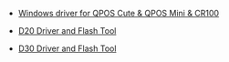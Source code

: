 - [Windows driver for QPOS Cute & QPOS Mini & CR100](https://drive.google.com/file/d/1xNbvd55bUugjuLYi8g9s8y8gllaaNgqP/view?usp=sharing)

- [D20 Driver and Flash Tool](https://drive.google.com/file/d/1kUJ6ogwRVoonHoVYLRUjR_CJ64kRV1gT/view?usp=sharing)

- [D30 Driver and Flash Tool](https://drive.google.com/file/d/1IrW9qq8Yu5cGfhV29DmaYKZ4HZw7b7Sb/view?usp=sharing)
